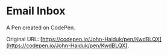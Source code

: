 # Email Inbox

A Pen created on CodePen.

Original URL: [https://codepen.io/John-Haiduk/pen/KwdBLQX](https://codepen.io/John-Haiduk/pen/KwdBLQX).

